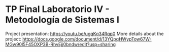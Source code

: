 # TP Final Laboratorio IV - Metodología de Sistemas I
Project presentation: https://youtu.be/ugqKq34Rqp0
More details about the project: https://docs.google.com/document/d/13YQpqHWypTow67W-MGw90l5F45OXP3B-RhvEjj0bndw/edit?usp=sharing
